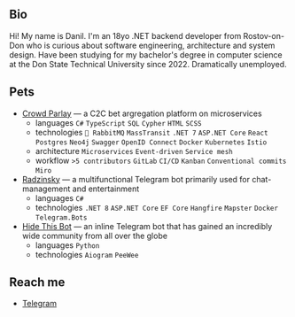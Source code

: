 ## Bio
Hi! My name is Danil. I'm an 18yo .NET backend developer from Rostov-on-Don who is curious about software engineering, architecture and system design. Have been studying for my bachelor's degree in computer science at the Don State Technical University since 2022. Dramatically unemployed.


## Pets
- [Crowd Parlay](https://gitlab.otter.su/crowdparlay) — a C2C bet argregation platform on microservices
  - languages `C#` `TypeScript` `SQL` `Cypher` `HTML` `SCSS`
  - technologies `🦄 RabbitMQ` `MassTransit` `.NET 7` `ASP.NET Core` `React` `Postgres` `Neo4j` `Swagger` `OpenID Connect` `Docker` `Kubernetes` `Istio`
  - architecture `Microservices` `Event-driven` `Service mesh`
  - workflow `>5 contributors` `GitLab` `CI/CD` `Kanban` `Conventional commits` `Miro`
- [Radzinsky](https://github.com/undrcrxwn/radzinsky) — a multifunctional Telegram bot primarily used for chat-management and entertainment
  - languages `C#`
  - technologies `.NET 8` `ASP.NET Core` `EF Core` `Hangfire` `Mapster` `Docker` `Telegram.Bots`
- [Hide This Bot](https://github.com/undrcrxwn/hide-this-bot) — an inline Telegram bot that has gained an incredibly wide community from all over the globe
  - languages `Python`
  - technologies `Aiogram` `PeeWee`


## Reach me
- [Telegram](https://t.me/undrcrxwn)
